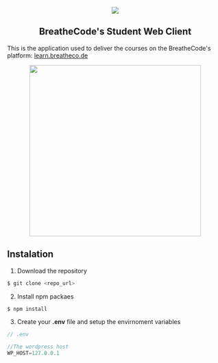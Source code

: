 <p align="center">
  <img src="https://assets.breatheco.de/apis/img/images.php?blob&random&cat=icon&tags=breathecode,128">
</p>

<p>
    <h2 align="center"> BreatheCode's Student Web Client </h2>
</p>

This is the application used to deliver the courses on the BreatheCode's platform: [learn.breatheco.de](https://learn.breatheco.de)

<p align="center">
  <img width="400" src="https://github.com/breatheco-de/desktop-client/blob/master/preview.gif?raw=true">
</p>

## Instalation

1. Download the repository
```sh
$ git clone <repo_url>
```
2. Install npm packaes
```sh
$ npm install
```
3. Create your **.env** file and setup the envirnoment variables
```js
// .env

//The wordpress host
WP_HOST=127.0.0.1
```
